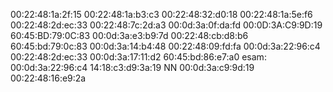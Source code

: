 00:22:48:1a:2f:15
00:22:48:1a:b3:c3
00:22:48:32:d0:18
00:22:48:1a:5e:f6
00:22:48:2d:ec:33
00:22:48:7c:2d:a3
00:0d:3a:0f:da:fd
00:0D:3A:C9:9D:19
60:45:BD:79:0C:83
00:0d:3a:e3:b9:7d
00:22:48:cb:d8:b6
60:45:bd:79:0c:83
00:0d:3a:14:b4:48
00:22:48:09:fd:fa
00:0d:3a:22:96:c4
00:22:48:2d:ec:33
00:0d:3a:17:11:d2
60:45:bd:86:e7:a0
esam:
00:0d:3a:22:96:c4
14:18:c3:d9:3a:19
NN
00:0d:3a:c9:9d:19
00:22:48:16:e9:2a
